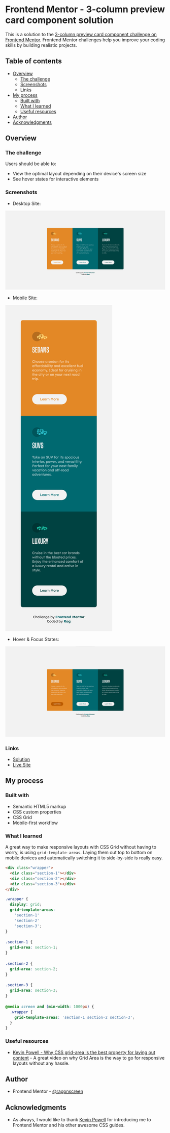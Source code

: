 # Frontend Mentor - 3-column preview card component solution

This is a solution to the [3-column preview card component challenge on Frontend Mentor](https://www.frontendmentor.io/challenges/3column-preview-card-component-pH92eAR2-). Frontend Mentor challenges help you improve your coding skills by building realistic projects. 

## Table of contents

- [Overview](#overview)
  - [The challenge](#the-challenge)
  - [Screenshots](#screenshots)
  - [Links](#links)
- [My process](#my-process)
  - [Built with](#built-with)
  - [What I learned](#what-i-learned)
  - [Useful resources](#useful-resources)
- [Author](#author)
- [Acknowledgments](#acknowledgments)

## Overview

### The challenge

Users should be able to:

- View the optimal layout depending on their device's screen size
- See hover states for interactive elements

### Screenshots

- Desktop Site:

![desktop site preview](./images/site-preview-desktop.png)

- Mobile Site:

![mobile site preview](./images/site-preview-mobile.png)

- Hover & Focus States:

![hover and focus states](./images/site-preview-hover.png)

### Links

- [Solution](https://github.com/ragonscreen/frontend-mentor-3-column-preview-card-component)
- [Live Site](https://your-live-site-url.com)

## My process

### Built with

- Semantic HTML5 markup
- CSS custom properties
- CSS Grid
- Mobile-first workflow

### What I learned

A great way to make responsive layouts with CSS Grid without having to worry, is using `grid-template-areas`. Laying them out top to bottom on mobile devices and automatically switching it to side-by-side is really easy.

```html
<div class="wrapper">
  <div class="section-1"></div>
  <div class="section-2"></div>
  <div class="section-3"></div>
</div>
```

```css
.wrapper {
  display: grid;
  grid-template-areas:
    'section-1'
    'section-2'
    'section-3';
}

.section-1 {
  grid-area: section-1;
}

.section-2 {
  grid-area: section-2;
}

.section-3 {
  grid-area: section-3;
}

@media screen and (min-width: 1000px) {
  .wrapper {
    grid-template-areas: 'section-1 section-2 section-3';
  }
}
```

### Useful resources

- [Kevin Powell - Why CSS grid-area is the best property for laying out content](https://www.youtube.com/watch?v=duH4DLq5yoo) - A great video on why Grid Area is the way to go for responsive layouts without any hassle.

## Author

- Frontend Mentor - [@ragonscreen](https://www.frontendmentor.io/profile/ragonscreen)

## Acknowledgments

- As always, I would like to thank [Kevin Powell](https://www.youtube.com/@KevinPowell) for introducing me to Frontend Mentor and his other awesome CSS guides.
